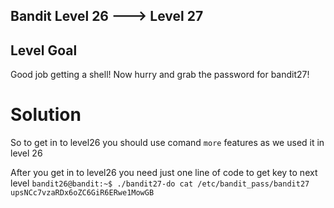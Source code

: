## Bandit Level 26 ---> Level 27

## Level Goal
Good job getting a shell! Now hurry and grab the password for bandit27!

# Solution
So to get in to level26 you should use comand `more` features as we used it in level 26

After you get in to level26 you need just one line of code to get key to next level
`bandit26@bandit:~$ ./bandit27-do cat /etc/bandit_pass/bandit27
upsNCc7vzaRDx6oZC6GiR6ERwe1MowGB
`

